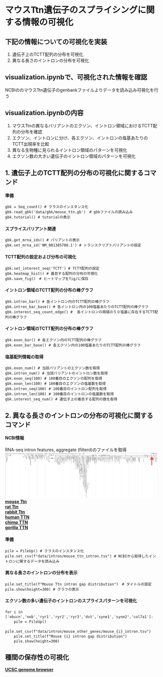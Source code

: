 # マウスTtn遺伝子のスプライシングに関する情報の可視化
## 下記の情報についての可視化を実装
1. 遺伝子上のTCTT配列の分布を可視化
2. 異なる長さのイントロンの分布を可視化

## visualization.ipynbで、可視化された情報を確認
NCBIののマウスTtn遺伝子のgenbankファイルよりデータを読み込み可視化を行う

## visualization.ipynbの内容
1. マウスTtnの異なるバリアントのエクソン、イントロン領域におけるTCTT配列の分布を確認
2. エクソン、イントロンに分け、各エクソン、イントロンの塩基あたりのTCTT出現率を比較
3. 異なる生物種に見られるイントロン領域のパターンを可視化
4. エクソン数の大きい遺伝子のイントロン領域のパターンを可視化

## 1. 遺伝子上のTCTT配列の分布の可視化に関するコマンド
#### 準備
```
gbk = Seq_count() # クラスのインスタンス化
gbk.read_gbk('data/gbk/mouse_ttn.gb')　# gbkファイルの読み込み
gbk.tutorial() # tutorialの表示
```

#### スプライスバリアント関連
```
gbk.get_mrna_ids() # バリアントの表示
gbk.set_mrna_id('NM_001385708.1') # トランスクリプトバリアントの設定
```

#### TCTT配列の設定および分布の可視化
```
gbk.set_interest_seq('TCTT') # TCTT配列の設定
gbk.heatmap_hist() # 着目する配列の分布の可視化
gbk.save_fig()　# ヒートマップをfig/に保存
```

#### イントロン領域のTCTT配列の分布の棒グラフ
```
gbk.intron_bar() # 各イントロン内のTCTT配列の棒グラフ
gbk.intron_bar_base() # 各イントロン内の100塩基あたりのTCTT配列の棒グラフ
gbk.interest_seq_count_edge() #  各イントロンの両端の５０塩基に存在するTCTT配列の棒グラフ
```

#### イントロン領域のTCTT配列の分布の棒グラフ
```
gbk.exon_bar() # 各エクソン内のTCTT配列の棒グラフ
gbk.exon_bar_base() # 各エクソン内の100塩基あたりのTCTT配列の棒グラフ
```

#### 塩基配列情報の取得
```
gbk.exon_num() # 当該バリアントのエクソン数を取得
gbk.intron_num() # 当該バリアントのイントロン数を取得
gbk.exon_seq(100) # 100番目のエクソンの配列を取得
gbk.exon_len(100) # 100番目のエクソンの塩基数を取得
gbk.intron_seq(100) # 100番目のイントロン配列を取得
gbk.intron_len(100) # 100番目のイントロンの塩基数を取得
gbk.interest_seq_num() # 遺伝子上の着目する配列の数を取得
```

## 2. 異なる長さのイントロンの分布の可視化に関するコマンド
#### NCBI情報
RNA-seq intron features, aggregate (filterd)のファイルを取得<br>
![intron_feature](data/pic/intron_feature.png)
[**mouse Ttn**](https://www.ncbi.nlm.nih.gov/nuccore/NC_000068.8?report=graph&from=76492536&to=76854687&strand=true&app_context=Gene&assm_context=GCF_000001635.27)<br>
[**rat Ttn**](https://www.ncbi.nlm.nih.gov/nuccore/NC_051338.1?report=graph&from=61611559&to=61965783&strand=true&app_context=Gene&assm_context=GCF_015227675.2)<br>
[**rabbit Ttn**](https://www.ncbi.nlm.nih.gov/nuccore/NC_067380.1?report=graph&from=55045025&to=55398485&app_context=Gene&assm_context=GCF_009806435.1)<br>
[**human TTN**](https://www.ncbi.nlm.nih.gov/nuccore/NC_000002.12?report=graph&from=178483773&to=178849637&strand=true&app_context=Gene&assm_context=GCF_000001405.40)<br>
[**chimp TTN**](https://www.ncbi.nlm.nih.gov/nuccore/NC_072400.1?report=graph&from=80513939&to=80881842&strand=true&app_context=Gene&assm_context=GCF_028858775.1)<br>
[**gorilla TTN**](https://www.ncbi.nlm.nih.gov/nuccore/NC_073226.1?report=graph&from=69432214&to=69798206&strand=true&app_context=Gene&assm_context=GCF_029281585.1)

#### 準備
```
pile = PileUp() # クラスのインスタンス化
pile.set_csv(f"data/intron/mouse_ttn_intron.tsv") # NCBIから取得したイントロンに関するデータを読み込み
```

#### 異なる長さのイントロンの分布を表示
```
pile.set_title(f"Mouse Ttn intron gap distribution")　# タイトルの設定
pile.show(height=300) # グラフの表示
```

#### エクソン数の多い遺伝子のイントロンのスプライスパターンを可視化
```
for i in ['obscn','neb','ryr1','ryr2','ryr3','dst','syne1','syne2','col7a1']:
    pile = PileUp()
    pile.set_csv(f"data/intron/mouse_other_genes/mouse_{i}_intron.tsv")
    pile.set_title(f"Mouse {i} intron gap distribution")
    pile.show(height=300)
```

## 種間の保存性の可視化
[**UCSC genome browser**](https://genome.ucsc.edu/cgi-bin/hgTracks?db=hg38&lastVirtModeType=default&lastVirtModeExtraState=&virtModeType=default&virtMode=0&nonVirtPosition=&position=chr2%3A178525989%2D178807423&hgsid=1735195872_llHo1dKi3SVLwkPP3OCN3pMDqYzb)